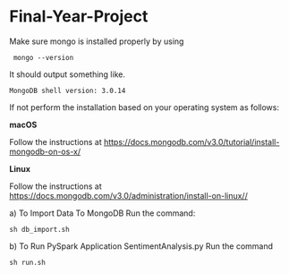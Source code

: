 # Final-Year-Project

Make sure mongo is installed properly by using

<code> mongo --version </code>

It should output something like.

<code>MongoDB shell version: 3.0.14</code>

If not perform the installation based on your operating system as follows:

<b>macOS</b>

Follow the instructions at <a href="https://docs.mongodb.com/v3.0/tutorial/install-mongodb-on-os-x/">https://docs.mongodb.com/v3.0/tutorial/install-mongodb-on-os-x/</a>

<b>Linux</b>

Follow the instructions at <a href="https://docs.mongodb.com/v3.0/administration/install-on-linux/">https://docs.mongodb.com/v3.0/administration/install-on-linux//</a>

a) To Import Data To MongoDB Run the command:

   <code>sh db_import.sh</code>
  
b) To Run PySpark Application SentimentAnalysis.py Run the command

   <code>sh run.sh</code>

